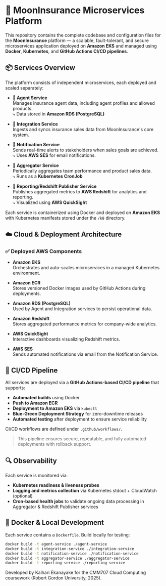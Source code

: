 # 🌙 MoonInsurance Microservices Platform

This repository contains the complete codebase and configuration files for the **MoonInsurance** platform — a scalable, fault-tolerant, and secure microservices application deployed on **Amazon EKS** and managed using **Docker**, **Kubernetes**, and **GitHub Actions CI/CD pipelines**.

## 📦 Services Overview

The platform consists of independent microservices, each deployed and scaled separately:

- **🔹 Agent Service**  
  Manages insurance agent data, including agent profiles and allowed products.  
  ⤷ Data stored in **Amazon RDS (PostgreSQL)**

- **🔹 Integration Service**  
  Ingests and syncs insurance sales data from MoonInsurance's core system.

- **🔹 Notification Service**  
  Sends real-time alerts to stakeholders when sales goals are achieved.  
  ⤷ Uses **AWS SES** for email notifications.

- **🔹 Aggregator Service**  
  Periodically aggregates team performance and product sales data.  
  ⤷ Runs as a **Kubernetes CronJob**

- **🔹 Reporting/Redshift Publisher Service**  
  Publishes aggregated metrics to **AWS Redshift** for analytics and reporting.  
  ⤷ Visualized using **AWS QuickSight**

Each service is containerized using Docker and deployed on **Amazon EKS** with Kubernetes manifests stored under the `/k8` directory.

## ☁️ Cloud & Deployment Architecture

### ✅ Deployed AWS Components

- **Amazon EKS**  
  Orchestrates and auto-scales microservices in a managed Kubernetes environment.

- **Amazon ECR**  
  Stores versioned Docker images used by GitHub Actions during deployments.

- **Amazon RDS (PostgreSQL)**  
  Used by Agent and Integration services to persist operational data.

- **Amazon Redshift**  
  Stores aggregated performance metrics for company-wide analytics.

- **AWS QuickSight**  
  Interactive dashboards visualizing Redshift metrics.

- **AWS SES**  
  Sends automated notifications via email from the Notification Service.

## 🔁 CI/CD Pipeline

All services are deployed via a **GitHub Actions-based CI/CD pipeline** that supports:

- **Automated builds** using Docker
- **Push to Amazon ECR**
- **Deployment to Amazon EKS** via `kubectl`
- **Blue-Green Deployment Strategy** for zero-downtime releases
- **Automated testing** after deployment to ensure service reliability

CI/CD workflows are defined under `.github/workflows/`.

> This pipeline ensures secure, repeatable, and fully automated deployments with rollback support.

## 🔍 Observability

Each service is monitored via:

- **Kubernetes readiness & liveness probes**
- **Logging and metrics collection** via Kubernetes stdout + CloudWatch (optional)
- **Cron-based health jobs** to validate ongoing data processing in Aggregator & Redshift Publisher services

## 🐳 Docker & Local Development

Each service contains a `Dockerfile`. Build locally for testing:
```bash
docker build -t agent-service ./agent-service
docker build -t integration-service ./integration-service
docker build -t notification-service ./notification-service
docker build -t aggregator-service ./aggregator-service
docker build -t reporting-service ./reporting-service
```

Developed by Kalhari Ekanayake for the CMM707 Cloud Computing coursework (Robert Gordon University, 2025).
